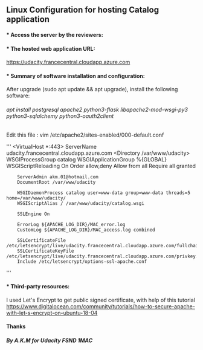 ## Linux Configuration for hosting Catalog application

#### * Access the server by the reviewers:



#### * The hosted web application URL:
https://udacity.francecentral.cloudapp.azure.com

#### * Summary of software installation and configuration:
After upgrade (sudo apt update && apt upgrade), install the following software:

###### apt install postgresql apache2 python3-flask libapache2-mod-wsgi-py3 python3-sqlalchemy python3-oauth2client

Edit this file : vim /etc/apache2/sites-enabled/000-default.conf

'''
<VirtualHost *:443>
        ServerName udacity.francecentral.cloudapp.azure.com
          <Directory /var/www/udacity>
                 WSGIProcessGroup catalog
                 WSGIApplicationGroup %{GLOBAL}
                 WSGIScriptReloading On
                 Order allow,deny
                 Allow from all
                 Require all granted
          </Directory>

        ServerAdmin akm.01@hotmail.com
        DocumentRoot /var/www/udacity

        WSGIDaemonProcess catalog user=www-data group=www-data threads=5 home=/var/www/udacity/
        WSGIScriptAlias / /var/www/udacity/catalog.wsgi
        
        SSLEngine On

        ErrorLog ${APACHE_LOG_DIR}/MAC_error.log
        CustomLog ${APACHE_LOG_DIR}/MAC_access.log combined

        SSLCertificateFile /etc/letsencrypt/live/udacity.francecentral.cloudapp.azure.com/fullchain.pem
        SSLCertificateKeyFile /etc/letsencrypt/live/udacity.francecentral.cloudapp.azure.com/privkey.pem
        Include /etc/letsencrypt/options-ssl-apache.conf
        
</VirtualHost>
'''

#### * Third-party resources:
I used Let's Encrypt to get public signed certificate,
with help of this tutorial https://www.digitalocean.com/community/tutorials/how-to-secure-apache-with-let-s-encrypt-on-ubuntu-18-04

#### Thanks
##### By A.K.M for Udacity FSND 1MAC
